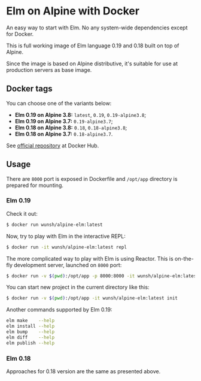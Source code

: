 # Elm on Alpine with Docker

An easy way to start with Elm. No any system-wide dependencies except for Docker.

This is full working image of Elm language 0.19 and 0.18 built on top of Alpine.

Since the image is based on Alpine distributive, it's suitable for use at production servers as base image.


## Docker tags

You can choose one of the variants below:

- **Elm 0.19 on Alpine 3.8:** `latest`, `0.19`, `0.19-alpine3.8`;
- **Elm 0.19 on Alpine 3.7:** `0.19-alpine3.7`;
- **Elm 0.18 on Alpine 3.8:** `0.18`, `0.18-alpine3.8`;
- **Elm 0.18 on Alpine 3.7:** `0.18-alpine3.7`.

See [official repository](https://hub.docker.com/r/wunsh/alpine-elm/) at Docker Hub.

## Usage

There are `8000` port is exposed in Dockerfile and `/opt/app` directory is prepared for mounting.

### Elm 0.19

Check it out:

```bash
$ docker run wunsh/alpine-elm:latest
```

Now, try to play with Elm in the interactive REPL:

```bash
$ docker run -it wunsh/alpine-elm:latest repl
```

The more complicated way to play with Elm is using Reactor. This is on-the-fly development server, launched on `8000` port:

```bash
$ docker run -v $(pwd):/opt/app -p 8000:8000 -it wunsh/alpine-elm:latest reactor
```

You can start new project in the current directory like this:

```bash
$ docker run -v $(pwd):/opt/app -it wunsh/alpine-elm:latest init
```

Another commands supported by Elm 0.19:

```bash
elm make    --help
elm install --help
elm bump    --help
elm diff    --help
elm publish --help
```

### Elm 0.18

Approaches for 0.18 version are the same as presented above.
